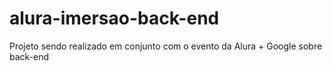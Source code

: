 # alura-imersao-back-end
Projeto sendo realizado em conjunto com o evento da Alura + Google sobre back-end
